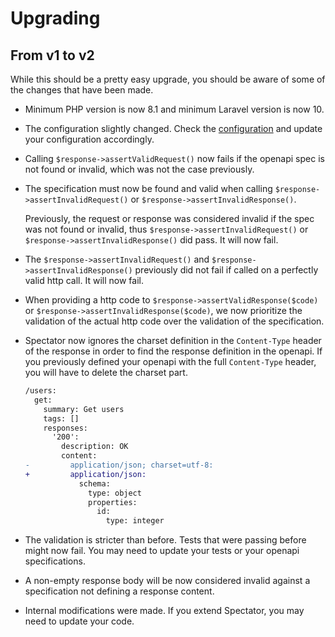 # Upgrading

## From v1 to v2

While this should be a pretty easy upgrade, you should be aware of some of the changes that have been made.

- Minimum PHP version is now 8.1 and minimum Laravel version is now 10.
- The configuration slightly changed. Check the [configuration](config/spectator.php) and update your configuration
  accordingly.
- Calling `$response->assertValidRequest()` now fails if the openapi spec is not found or invalid, which was not the
  case previously.
- The specification must now be found and valid when calling `$response->assertInvalidRequest()`
  or `$response->assertInvalidResponse()`.
  
  Previously, the request or response was considered invalid if the spec was not found or invalid,
  thus `$response->assertInvalidRequest()` or `$response->assertInvalidResponse()` did pass.
  It will now fail.
- The `$response->assertInvalidRequest()` and `$response->assertInvalidResponse()` previously did not fail if called on
  a perfectly valid http call. It will now fail.
- When providing a http code to `$response->assertValidResponse($code)` or `$response->assertInvalidResponse($code)`, we
  now prioritize the validation of the actual http code over the validation of the specification.
- Spectator now ignores the charset definition in the `Content-Type` header of the response in order to find the 
  response definition in the openapi. If you previously defined your openapi with the full `Content-Type` header, you will have to delete the charset part.
  ```diff
  /users:
    get:
      summary: Get users
      tags: []
      responses:
        '200':
          description: OK
          content:
  -         application/json; charset=utf-8:
  +         application/json:
              schema:
                type: object
                properties:
                  id:
                    type: integer
  ```
- The validation is stricter than before. Tests that were passing before might now fail. You may need to update your
  tests or your openapi specifications.
- A non-empty response body will be now considered invalid against a specification not defining a response content.
- Internal modifications were made. If you extend Spectator, you may need to update your code.

